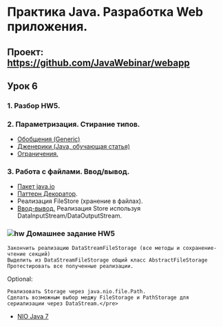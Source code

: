 Практика Java. Разработка Web приложения.
===============================

## Проект: https://github.com/JavaWebinar/webapp

## Урок 6

### 1. Разбор HW5.

### 2. Параметризация. Стирание типов.
  - <a href="http://developer.alexanderklimov.ru/android/java/generic.php">Обобщения (Generic)</a>
  - <a href="http://www.quizful.net/post/java-generics-tutorial">Дженерики (Java, обучающая статья)</a>
  - <a href="http://docs.oracle.com/javase/tutorial/java/generics/restrictions.html">Ограничения.</a>
  
### 3. Работа с файлами. Ввод/вывод.
  - <a href="http://www.intuit.ru/studies/courses/16/16/lecture/27133">Пакет java.io</a>
  - <a href="http://ru.wikipedia.org/wiki/Декоратор_(шаблон_проектирования)">Паттерн Декоратор</a>.
  - Реализация FileStore (хранение в файлах).
  - <a href="http://www.intuit.ru/studies/courses/16/16/lecture/27133?page=4">Ввод-вывод.</a> Реализация Store используя DataInputStream/DataOutputStream.

### ![hw](https://cloud.githubusercontent.com/assets/13649199/13672719/09593080-e6e7-11e5-81d1-5cb629c438ca.png) Домашнее задание HW5
    Закончить реализацию DataStreamFileStorage (все методы и сохранение-чтение секций)
    Выделить из DataStreamFileStorage общий класс AbstractFileStorage
    Протестировать все полученные реализации.

Optional:

    Реализовать Storage через java.nio.file.Path.
    Сделать возможным выбор меджу FileStorage и PathStorage для сериализации через DataStream.</pre>

  - <a href="http://www.quizful.net/post/java-nio-tutorial">NIO Java 7</a>
